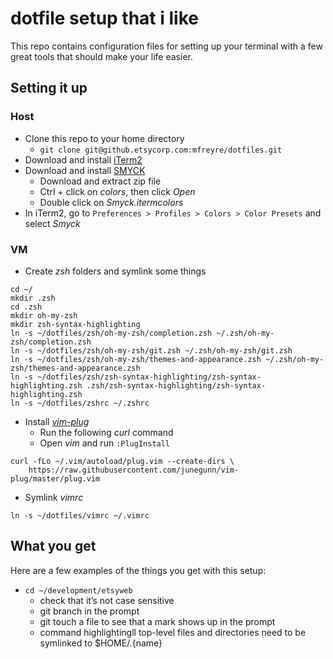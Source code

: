 # dotfile setup that i like 
This repo contains configuration files for setting up your terminal with a few great tools that should make your life easier.

## Setting it up

### Host

* Clone this repo to your home directory
  * `git clone git@github.etsycorp.com:mfreyre/dotfiles.git`
* Download and install [iTerm2](https://www.iterm2.com/downloads.html)
* Download and install [SMYCK](http://color.smyck.org/)
  * Download and extract zip file
  * Ctrl + click on *colors*, then click *Open*
  * Double click on *Smyck.itermcolors*
* In iTerm2, go to `Preferences > Profiles > Colors > Color Presets` and select *Smyck*

### VM

* Create *zsh* folders and symlink some things
```
cd ~/
mkdir .zsh
cd .zsh
mkdir oh-my-zsh
mkdir zsh-syntax-highlighting
ln -s ~/dotfiles/zsh/oh-my-zsh/completion.zsh ~/.zsh/oh-my-zsh/completion.zsh
ln -s ~/dotfiles/zsh/oh-my-zsh/git.zsh ~/.zsh/oh-my-zsh/git.zsh
ln -s ~/dotfiles/zsh/oh-my-zsh/themes-and-appearance.zsh ~/.zsh/oh-my-zsh/themes-and-appearance.zsh
ln -s ~/dotfiles/zsh/zsh-syntax-highlighting/zsh-syntax-highlighting.zsh .zsh/zsh-syntax-highlighting/zsh-syntax-highlighting.zsh
ln -s ~/dotfiles/zshrc ~/.zshrc
```
* Install [*vim-plug*](https://github.com/junegunn/vim-plug)
  * Run the following *curl* command
  * Open *vim* and run `:PlugInstall`
```
curl -fLo ~/.vim/autoload/plug.vim --create-dirs \
    https://raw.githubusercontent.com/junegunn/vim-plug/master/plug.vim
```
* Symlink *vimrc*
```
ln -s ~/dotfiles/vimrc ~/.vimrc
```

## What you get

Here are a few  examples of the things you get with this setup:

* `cd ~/development/etsyweb`
  * check that it’s not case sensitive
  * git branch in the prompt
  * git touch a file to see that a mark shows up in the prompt
  * command highlightingll top-level files and directories need to be symlinked to $HOME/.{name}
